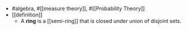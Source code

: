 - #algebra, #[[measure theory]], #[[Probability Theory]]
- [[definition]]
	- A **ring** is a [[semi-ring]] that is closed under union of disjoint sets.